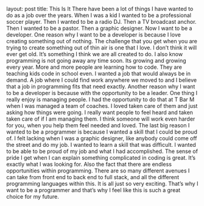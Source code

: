 layout: post
title: This Is It
There have been a lot of things I have wanted to do as a job over the years. When I was a kid I wanted to be a professional soccer player. Then I wanted to be a radio DJ. Then a TV broadcast anchor. Then I wanted to be a pastor. Then a graphic designer. Now I want to be a developer.
One reason why I want to be a developer is because I love creating something out of nothing. The challenge that you get when you are trying to create something out of thin air is one that I love. I don’t think it will ever get old. It’s something I think we are all created to do.
I also know programming is not going away any time soon. Its growing and growing every year. More and more people are learning how to code. They are teaching kids code in school even. I wanted a job that would always be in demand. A job where I could find work anywhere we moved to and I believe that a job in programming fits that need exactly.
Another reason why I want to be a developer is because with the opportunity to be a leader. One thing I really enjoy is managing people. I had the opportunity to do that at T Bar M when I was managed a team of coaches. I loved taken care of them and just asking how things were going. I really want people to feel heard and taken taken care of if I am managing them. I think someone will work even harder for you, when you help them feel needed and loved.
The last big reason I wanted to be a programmer is because I wanted a skill that I could be proud of. I felt lacking when I was a graphic designer, like anybody could come off the street and do my job. I wanted to learn a skill that was difficult. I wanted to be able to be proud of my job and what I had accomplished. The sense of pride I get when I can explain something complicated in coding is great. It’s exactly what I was looking for.
  Also the fact that there are endless opportunities within programming. There are so many different avenues I can take from front end to back end to full stack, and all the different programming languages within this. It is all just so very exciting. That’s why I want to be a programmer and that’s why I feel like this is such a great choice for my future.
